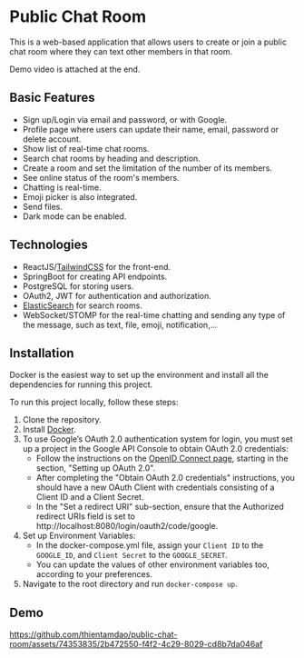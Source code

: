 # Public Chat Room

This is a web-based application that allows users to create or join a public chat room where they can text other members in that room.

Demo video is attached at the end.

## Basic Features

- Sign up/Login via email and password, or with Google.
- Profile page where users can update their name, email, password or delete account.
- Show list of real-time chat rooms.
- Search chat rooms by heading and description.
- Create a room and set the limitation of the number of its members.
- See online status of the room's members.
- Chatting is real-time.
- Emoji picker is also integrated.
- Send files.
- Dark mode can be enabled.

## Technologies

- ReactJS/[TailwindCSS](https://tailwindcss.com/) for the front-end.
- SpringBoot for creating API endpoints.
- PostgreSQL for storing users.
- OAuth2, JWT for authentication and authorization.
- [ElasticSearch](https://www.elastic.co/elasticsearch) for search rooms.
- WebSocket/STOMP for the real-time chatting and sending any type of the message, such as text, file, emoji, notification,…

## Installation

Docker is the easiest way to set up the environment and install all the dependencies for running this project.

To run this project locally, follow these steps:

1. Clone the repository.
2. Install [Docker](https://docs.docker.com/engine/install/).
3. To use Google’s OAuth 2.0 authentication system for login, you must set up a project in the Google API Console to obtain OAuth 2.0 credentials:
   - Follow the instructions on the [OpenID Connect page](https://developers.google.com/identity/openid-connect/openid-connect), starting in the section, "Setting up OAuth 2.0".
   - After completing the "Obtain OAuth 2.0 credentials" instructions, you should have a new OAuth Client with credentials consisting of a Client ID and a Client Secret.
   - In the "Set a redirect URI" sub-section, ensure that the Authorized redirect URIs field is set to http://localhost:8080/login/oauth2/code/google.
4. Set up Environment Variables:
   - In the docker-compose.yml file, assign your `Client ID` to the `GOOGLE_ID`, and `Client Secret` to the `GOOGLE_SECRET`.
   - You can update the values of other environment variables too, according to your preferences.
5. Navigate to the root directory and run `docker-compose up`.

## Demo

https://github.com/thientamdao/public-chat-room/assets/74353835/2b472550-f4f2-4c29-8029-cd8b7da046af
